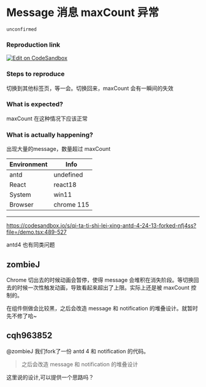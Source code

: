 # Message 消息 maxCount 异常

`unconfirmed`

### Reproduction link

[![Edit on CodeSandbox](https://codesandbox.io/static/img/play-codesandbox.svg)](https://codesandbox.io/s/qi-ta-ti-shi-lei-xing-antd-5-8-2-forked-qvd7lt?file=/demo.tsx)

### Steps to reproduce

切换到其他标签页，等一会。切换回来，maxCount 会有一瞬间的失效

### What is expected?

maxCount 在这种情况下应该正常

### What is actually happening?

出现大量的message，数量超过 maxCount

| Environment | Info       |
| ----------- | ---------- |
| antd        | undefined  |
| React       | react18    |
| System      | win11      |
| Browser     | chrome 115 |

---

https://codesandbox.io/s/qi-ta-ti-shi-lei-xing-antd-4-24-13-forked-nfj4ss?file=/demo.tsx:489-527

antd4 也有同类问题

<!-- generated by ant-design-issue-helper. DO NOT REMOVE -->

## zombieJ

Chrome 切出去的时候动画会暂停，使得 message 会堆积在消失阶段。等切换回去的时候一次性触发动画，导致看起来超出了上限。实际上还是被 maxCount 控制的。

在组件侧做会比较黑，之后会改造 message 和 notification 的堆叠设计。就暂时先不修了哈~

## cqh963852

@zombieJ 我们fork了一份 antd 4 和 notification 的代码。

> 之后会改造 message 和 notification 的堆叠设计

这里说的设计,可以提供一个思路吗？
